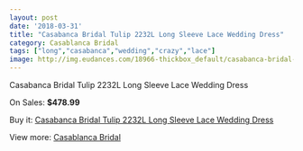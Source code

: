```yaml
---
layout: post
date: '2018-03-31'
title: "Casabanca Bridal Tulip 2232L Long Sleeve Lace Wedding Dress"
category: Casablanca Bridal
tags: ["long","casabanca","wedding","crazy","lace"]
image: http://img.eudances.com/18966-thickbox_default/casabanca-bridal-tulip-2232l-long-sleeve-lace-wedding-dress.jpg
---
```

Casabanca Bridal Tulip 2232L Long Sleeve Lace Wedding Dress

On Sales: **$478.99**
<a href="https://www.eudances.com/en/casablanca-bridal/5637-casabanca-bridal-tulip-2232l-long-sleeve-lace-wedding-dress.html"><amp-img layout="responsive" width="600" height="600" src="//img.eudances.com/18966-thickbox_default/casabanca-bridal-tulip-2232l-long-sleeve-lace-wedding-dress.jpg" alt="Casabanca Bridal Tulip 2232L Long Sleeve Lace Wedding Dress 0" /></a>

Buy it: [Casabanca Bridal Tulip 2232L Long Sleeve Lace Wedding Dress](https://www.eudances.com/en/casablanca-bridal/5637-casabanca-bridal-tulip-2232l-long-sleeve-lace-wedding-dress.html "Casabanca Bridal Tulip 2232L Long Sleeve Lace Wedding Dress")

View more: [Casablanca Bridal](https://www.eudances.com/en/4-casablanca-bridal "Casablanca Bridal")